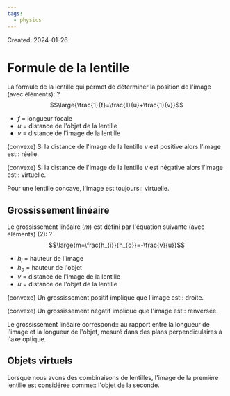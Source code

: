 ```yaml
---
tags:
  - physics
---
```

Created: 2024-01-26

# Formule de la lentille

La formule de la lentille qui permet de déterminer la position de l'image (avec éléments):
?
$$\large{\frac{1}{f}=\frac{1}{u}+\frac{1}{v}}$$
- $f$ = longueur focale
- $u$ = distance de l'objet de la lentille
- $v$ = distance de l'image de la lentille
<!--SR:!2024-04-24,22,230-->

(convexe) Si la distance de l'image de la lentille $v$ est positive alors l'image est:: réelle.
<!--SR:!2024-04-24,43,210-->
(convexe) Si la distance de l'image de la lentille $v$ est négative alors l'image est:: virtuelle.
<!--SR:!2024-04-08,26,230-->
Pour une lentille concave, l'image est toujours:: virtuelle.
<!--SR:!2024-07-06,94,230-->

## Grossissement linéaire

Le grossissement linéaire ($m$) est défini par l'équation suivante (avec éléments) (2):
?
$$\large{m=\frac{h_{i}}{h_{o}}=-\frac{v}{u}}$$
- $h_{i}$ = hauteur de l'image
- $h_{o}$ = hauteur de l'objet
- $v$ = distance de l'image de la lentille
- $u$ = distance de l'objet de la lentille
<!--SR:!2024-04-07,16,210-->

(convexe) Un grossissement positif implique que l'image est:: droite.
<!--SR:!2024-04-06,19,190-->
(convexe) Un grossissement négatif implique que l'image est:: renversée.
<!--SR:!2024-05-07,64,270-->

Le grossissement linéaire correspond:: au rapport entre la longueur de l'image et la longueur de l'objet, mesuré dans des plans perpendiculaires à l'axe optique.
<!--SR:!2024-05-05,53,227-->


## Objets virtuels
Lorsque nous avons des combinaisons de lentilles, l'image de la première lentille est considérée comme:: l'objet de la seconde.
<!--SR:!2024-05-18,71,250-->